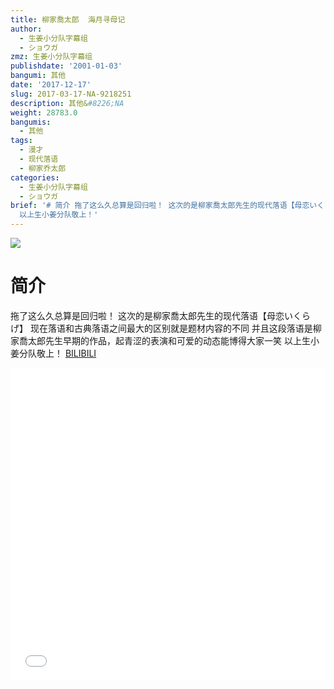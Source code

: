 ```yaml
---
title: 柳家喬太郎  海月寻母记
author:
  - 生姜小分队字幕组
  - ショウガ
zmz: 生姜小分队字幕组
publishdate: '2001-01-03'
bangumi: 其他
date: '2017-12-17'
slug: 2017-03-17-NA-9218251
description: 其他&#8226;NA
weight: 28783.0
bangumis:
  - 其他
tags:
  - 漫才
  - 现代落语
  - 柳家乔太郎
categories:
  - 生姜小分队字幕组
  - ショウガ
brief: '# 简介 拖了这么久总算是回归啦！ 这次的是柳家喬太郎先生的现代落语【母恋いくらげ】 现在落语和古典落语之间最大的区别就是题材内容的不同 并且这段落语是柳家喬太郎先生早期的作品，起青涩的表演和可爱的动态能博得大家一笑
  以上生小姜分队敬上！'
---
```

![](https://i.imgur.com/xVnVKmG.png)
# 简介  
拖了这么久总算是回归啦！
这次的是柳家喬太郎先生的现代落语【母恋いくらげ】
现在落语和古典落语之间最大的区别就是题材内容的不同
并且这段落语是柳家喬太郎先生早期的作品，起青涩的表演和可爱的动态能博得大家一笑
以上生小姜分队敬上！ 
  [BILIBILI](https://www.bilibili.com/video/av9218251/)

<div class="vcontainer">  <iframe class="video" src="//www.bilibili.com/blackboard/player.html?aid=9218251" width="100%" height="500" frameborder="0" allowfullscreen="allowfullscreen"></iframe></div>
